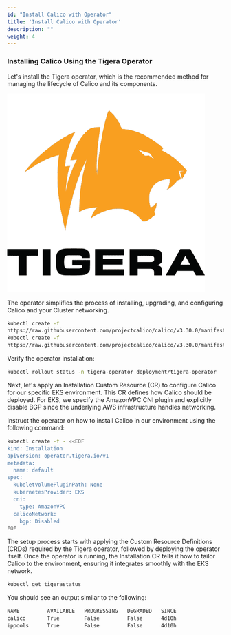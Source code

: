 ```yaml
---
id: "Install Calico with Operator"
title: 'Install Calico with Operator'
description: ""
weight: 4
---
```


### Installing Calico Using the Tigera Operator

Let's install the Tigera operator, which is the recommended method for managing the lifecycle of Calico and its components.

![Tigera-operator](Tigera-operator.png)

The operator simplifies the process of installing, upgrading, and configuring Calico and your Cluster networking.

```bash
kubectl create -f 
https://raw.githubusercontent.com/projectcalico/calico/v3.30.0/manifests/operator-crds.yaml
kubectl create -f 
https://raw.githubusercontent.com/projectcalico/calico/v3.30.0/manifests/tigera-operator.yaml
```

Verify the operator installation:

```bash
kubectl rollout status -n tigera-operator deployment/tigera-operator
```

Next, let's apply an Installation Custom Resource (CR) to configure Calico for our specific EKS environment. This CR defines how Calico should be deployed. For EKS, we specify the AmazonVPC CNI plugin and explicitly disable BGP since the underlying AWS infrastructure handles networking.

Instruct the operator on how to install Calico in our environment using the following command:

```bash
kubectl create -f - <<EOF
kind: Installation
apiVersion: operator.tigera.io/v1
metadata:
  name: default
spec:
  kubeletVolumePluginPath: None
  kubernetesProvider: EKS
  cni:
    type: AmazonVPC
  calicoNetwork:
    bgp: Disabled
EOF
```

The setup process starts with applying the Custom Resource Definitions (CRDs) required by the Tigera operator, followed by deploying the operator itself. Once the operator is running, the Installation CR tells it how to tailor Calico to the environment, ensuring it integrates smoothly with the EKS network.

```bash
kubectl get tigerastatus
```

You should see an output similar to the following:

```bash
NAME         AVAILABLE   PROGRESSING   DEGRADED   SINCE
calico       True        False         False      4d10h
ippools      True        False         False      4d10h
```